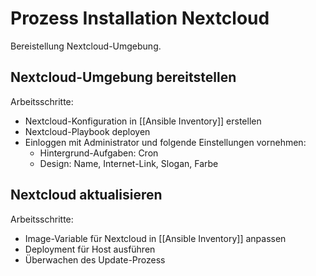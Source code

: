 # Prozess Installation Nextcloud
Bereistellung Nextcloud-Umgebung.

## Nextcloud-Umgebung bereitstellen

Arbeitsschritte:
* Nextcloud-Konfiguration in [[Ansible Inventory]] erstellen
* Nextcloud-Playbook deployen
* Einloggen mit Administrator und folgende Einstellungen vornehmen:
	* Hintergrund-Aufgaben: Cron
	* Design: Name, Internet-Link, Slogan, Farbe

## Nextcloud aktualisieren

Arbeitsschritte:
* Image-Variable für Nextcloud in [[Ansible Inventory]] anpassen
* Deployment für Host  ausführen
* Überwachen des Update-Prozess